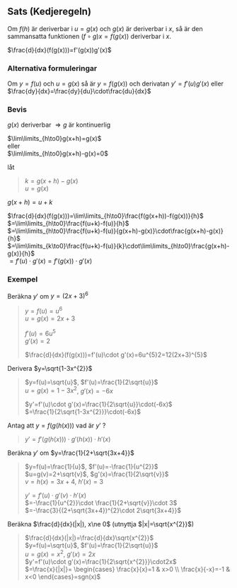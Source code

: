 ## Sats (Kedjeregeln)

Om $f(h)$ är deriverbar i $u=g(x)$ och $g(x)$ är deriverbar i $x$, så är den sammansatta funktionen $(f\circ g)x=f(g(x))$ deriverbar i $x$.  

$\frac{d}{dx}(f(g(x)))=f'(g(x))g'(x)$  

### Alternativa formuleringar

Om $y=f(u)$ och $u=g(x)$ så är $y=f(g(x))$ och derivatan $y'=f'(u)g'(x)$ eller $\frac{dy}{dx}=\frac{dy}{du}\cdot\frac{du}{dx}$  

### Bevis

$g(x)$ deriverbar $\Rightarrow g$ är kontinuerlig  

$\lim\limits_{h\to0}g(x+h)=g(x)$  
eller  
$\lim\limits_{h\to0}g(x+h)-g(x)=0$  

låt  
> $k=g(x+h)-g(x)$  
> $u=g(x)$  

$g(x+h)=u+k$  

$\frac{d}{dx}(f(g(x)))=\lim\limits_{h\to0}\frac{f(g(x+h))-f(g(x))}{h}$  
$=\lim\limits_{h\to0}\frac{f(u+k)-f(u)}{h}$  
$=\lim\limits_{h\to0}\frac{f(u+k)-f(u)}{g(x+h)-g(x)}\cdot\frac{g(x+h)-g(x)}{h}$  
$=\lim\limits_{k\to0}\frac{f(u+k)-f(u)}{k}\cdot\lim\limits_{h\to0}\frac{g(x+h)-g(x)}{h}$  
$=f'(u)\cdot g'(x)=f'(g(x))\cdot g'(x)$  


### Exempel

Beräkna $y'$ om $y=(2x+3)^{6}$  
> $y=f(u)=u^{6}$  
> $u=g(x)=2x+3$  
> 
> $f'(u)=6u^{5}$  
> $g'(x)=2$  
> 
> $\frac{d}{dx}(f(g(x)))=f'(u)\cdot g'(x)=6u^{5}2=12(2x+3)^{5}$  


Derivera $y=\sqrt{1-3x^{2}}$  
> $y=f(u)=\sqrt{u}$, $f'(u)=\frac{1}{2\sqrt{u}}$  
> $u=g(x)=1-3x^{2}$, $g'(x)=-6x$  
> 
> $y'=f'(u)\cdot g'(x)=\frac{1}{2\sqrt{u}}\cdot(-6x)$  
> $=\frac{1}{2\sqrt{1-3x^{2}}}\cdot(-6x)$  


Antag att $y=f(g(h(x)))$ vad är $y'$ ?
> $y'=f'(g(h(x)))\cdot g'(h(x))\cdot h'(x)$  


Beräkna $y'$ om $y=\frac{1}{2+\sqrt{3x+4}}$  
> $y=f(u)=\frac{1}{u}$, $f'(u)=-\frac{1}{u^{2}}$  
> $u=g(v)=2+\sqrt{v}$, $g'(x)=\frac{1}{2\sqrt{v}}$  
> $v=h(x)=3x+4$, $h'(x)=3$
> 
> $y'=f'(u)\cdot g'(v)\cdot h'(x)$  
> $=-\frac{1}{u^{2}}\cdot \frac{1}{2+\sqrt{v}}\cdot 3$  
> $=-\frac{3}{(2+\sqrt{3x+4})^{2}\cdot 2\sqrt{3x+4}}$  


Beräkna $\frac{d}{dx}(|x|), x\ne 0$ (utnyttja $|x|=\sqrt{x^{2}}$)  
> $\frac{d}{dx}(|x|)=\frac{d}{dx}\sqrt{x^{2}}$  
> $y=f(u)=\sqrt{u}$, $f'(u)=\frac{1}{2\sqrt{u}}$  
> $u=g(x)=x^{2}$, $g'(x)=2x$  
> $y'=f'(u)\cdot g'(x)=\frac{1}{2\sqrt{x^{2}}}\cdot2x$  
> $=\frac{x}{|x|}= \begin{cases}  \frac{x}{x}=1  & x>0 \\  \frac{x}{-x}=-1 & x<0 \end{cases}=sgn(x)$  

